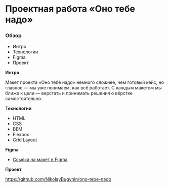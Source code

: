 # Проектная работа «Оно тебе надо»

### Обзор

- Интро
- Технологии
- Figma
- Проект

**Интро**

Макет проекта «Оно тебе надо» немного сложнее, чем готовый кейс, но главное — мы уже понимаем, как всё работает. С каждым макетом мы ближе к цели — верстать и принимать решения о вёрстке самостоятельно.

**Технологии**

- HTML
- CSS
- BEM
- Flexbox
- Grid Layout

**Figma**

- [Ссылка на макет в Figma](https://www.figma.com/file/8KwhMpv8qnDocX4NVFQBpn/%D0%9E%D0%BD%D0%BE-%D1%82%D0%B5%D0%B1%D0%B5-%D0%BD%D0%B0%D0%B4%D0%BE?type=design&node-id=1-2&mode=design&t=5ukMjtNCbBhqI1M7-0)

**Проект**

https://github.com/NikolayBugynin/ono-tebe-nado


